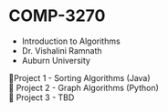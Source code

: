 # COMP-3270
- Introduction to Algorithms <br />
- Dr. Vishalini Ramnath<br />
- Auburn University

🔹Project 1 - Sorting Algorithms (Java)<br />
🔸 Project 2 - Graph Algorithms (Python)<br />
🔺 Project 3 - TBD<br />
